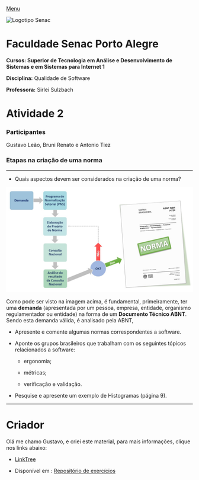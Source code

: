 [Menu](../README.md)

![Logotipo Senac](/home/gustavo/Documentos/GitHub/posts/trabalhos/img/senac.png)

# **Faculdade Senac Porto Alegre**

**Cursos: Superior de Tecnologia em Análise e Desenvolvimento de Sistemas e em Sistemas para Internet 1**

**Disciplina:** Qualidade de Software

**Professora:** Sirlei Sulzbach

# Atividade 2

### Participantes

Gustavo Leão, Bruni Renato e Antonio Tiez

### Etapas na criação de uma norma

---

* Quais aspectos devem ser considerados na criação de uma norma? 

![Como elaborar uma norma](img/como_elaborar_norma.jpg)

Como pode ser visto na imagem acima, é fundamental, primeiramente, ter uma **demanda** (apresentada por um pessoa, empresa, entidade, organismo regulamentador ou entidade) na forma de um **Documento Técnico ABNT**. Sendo esta demanda válida, é analisado pela ABNT, 

* Apresente e comente algumas normas correspondentes a software. 



* Aponte os grupos brasileiros que trabalham com os seguintes tópicos relacionados a software: 

  * ergonomia;

   

  * métricas; 

  

  * verificação e validação. 



* Pesquise e apresente um exemplo de Histogramas (página 9).



---

# Criador

Olá me chamo Gustavo, e criei este material, para mais informações, clique nos links abaixo:

* [LinkTree](https://www.linktree.com.br/gusleaooliveira)


* Disponível em : [Repositório de exercícios](https://gusleaooliveira.github.io/posts/)

